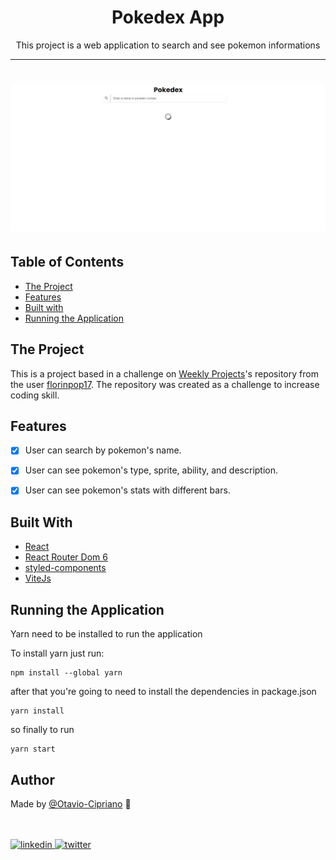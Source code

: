 <h1 align="center"> Pokedex App </h1>

<p align="center">This project is a web application to search and see pokemon informations

----

<h1 align="center">
  <img src="./github/Pokedex.gif" alt="pokedex app screenshot" width="800px"/>
</h1>

## Table of Contents

- [The Project](#the-project)
- [Features](#features)
- [Built with](#built-with)
- [Running the Application](#running-the-application)


## The Project 

This is a project based in a challenge on [Weekly Projects](https://github.com/florinpop17/weekly-projects)'s repository from the user [florinpop17](https://github.com/florinpop17/). The repository was created as a challenge to increase coding skill.


## Features

 - [x] User can search by pokemon's name.
 - [x] User can see pokemon's type, sprite, ability, and description.
 - [x] User can see pokemon's stats with different bars.



## Built With

- [React](https://pt-br.reactjs.org/)
- [React Router Dom 6](https://reactrouter.com/)
- [styled-components](https://styled-components.com/)
- [ViteJs](https://vitejs.dev/)

## Running the Application

Yarn need to be installed to run the application

To install yarn just run:

```
npm install --global yarn
```
after that you're going to need to install the dependencies in package.json

```
yarn install
```

so finally to run

```
yarn start
```

## Author

Made by [@Otavio-Cipriano](https://github.com/Otavio-Cipriano) 🤖

<br/>
<br/>

<a href="https://www.linkedin.com/in/otaviocipriano/">
<img src="https://img.shields.io/badge/LinkedIn-0077B5?style=for-the-badge&logo=linkedin&logoColor=white" alt="linkedin"/>
</a>
<a href="https://twitter.com/otaviodv">
<img src="https://img.shields.io/badge/Twitter-1DA1F2?style=for-the-badge&logo=twitter&logoColor=white" alt="twitter"/>
</a>
